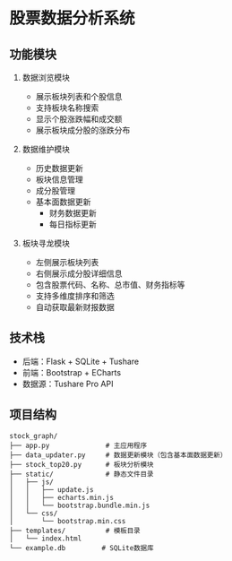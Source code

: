 # 股票数据分析系统

## 功能模块

1. 数据浏览模块
   - 展示板块列表和个股信息
   - 支持板块名称搜索
   - 显示个股涨跌幅和成交额
   - 展示板块成分股的涨跌分布

2. 数据维护模块
   - 历史数据更新
   - 板块信息管理
   - 成分股管理
   - 基本面数据更新
     * 财务数据更新
     * 每日指标更新

3. 板块寻龙模块
   - 左侧展示板块列表
   - 右侧展示成分股详细信息
   - 包含股票代码、名称、总市值、财务指标等
   - 支持多维度排序和筛选
   - 自动获取最新财报数据

## 技术栈

- 后端：Flask + SQLite + Tushare
- 前端：Bootstrap + ECharts
- 数据源：Tushare Pro API

## 项目结构

```
stock_graph/
├── app.py              # 主应用程序
├── data_updater.py     # 数据更新模块（包含基本面数据更新）
├── stock_top20.py      # 板块分析模块
├── static/             # 静态文件目录
│   ├── js/
│   │   ├── update.js
│   │   ├── echarts.min.js
│   │   └── bootstrap.bundle.min.js
│   └── css/
│       └── bootstrap.min.css
├── templates/          # 模板目录
│   └── index.html
└── example.db         # SQLite数据库
